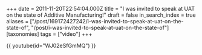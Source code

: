 +++
date = 2011-11-20T22:54:04.000Z
title = "I was invited to speak at UAT on the state of Additive Manufacturing!"
draft = false
in_search_index = true
aliases = ["/post/169172427242/i-was-invited-to-speak-at-uat-on-the-state-of", "/post/i-was-invited-to-speak-at-uat-on-the-state-of"]
[taxonomies]
tags = ["video"]
+++

{{ youtube(id="WJ02eSfGmMQ") }}